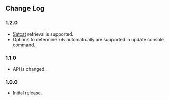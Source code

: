 ## Change Log

### 1.2.0

- [Satcat](https://www.space-track.org/basicspacedata/modeldef/class/satcat/format/html) retrieval is supported.
- Options to determine `ids` automatically are supported in update console command.  

### 1.1.0

- API is changed.

### 1.0.0

- Initial release.
